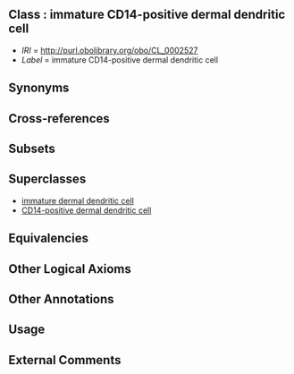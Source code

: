 
## Class : immature CD14-positive dermal dendritic cell

 * *IRI* = http://purl.obolibrary.org/obo/CL_0002527
 * *Label* = immature CD14-positive dermal dendritic cell

## Synonyms


## Cross-references


## Subsets


## Superclasses

 * [immature dermal dendritic cell](../../CL/09/CL_0001009.md)
 * [CD14-positive dermal dendritic cell](../../CL/26/CL_0002526.md)

## Equivalencies


## Other Logical Axioms


## Other Annotations


## Usage


## External Comments


